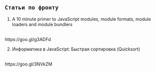 ## `Статьи по фронту`

1. A 10 minute primer to JavaScript modules, module formats, module loaders and module bundlers
<br>
https://goo.gl/g3ADFd

2. Информатика в JavaScript: Быстрая сортировка (Quicksort)
<br>
https://goo.gl/3NVkZM